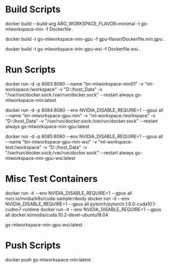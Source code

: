 # Build Scripts
 docker build --build-arg ARG_WORKSPACE_FLAVOR=minimal -t gs-mlworkspace-min -f Dockerfile . 

 docker build -t gs-mlworkspace-min-gpu -f gpu-flavor/Dockerfile.min.gpu .

 docker build -t gs-mlworkspace-min-gpu-wsi -f Dockerfile.wsi .

 # Run Scripts
 docker run -d -p 8083:8080 --name "bn-mlworkspace-min01" -v "ml-workspace:/workspace" -v "D:\:/host_Data" -v "/var/run/docker.sock:/var/run/docker.sock" --restart always gs-mlworkspace-min:latest

docker run -d -p 8084:8080 --env NVIDIA_DISABLE_REQUIRE=1 --gpus all --name "bn-mlworkspace-gpu-min" -v "ml-workspace:/workspace" -v "D:\:/host_Data" -v "/var/run/docker.sock:/var/run/docker.sock" --restart always gs-mlworkspace-min-gpu:latest

docker run -d -p 8085:8080 --env NVIDIA_DISABLE_REQUIRE=1 --gpus all --name "bn-mlworkspace-gpu-min-wsi" -v "ml-workspace-test:/workspace" -v "D:\:/host_Data" -v "/var/run/docker.sock:/var/run/docker.sock" --restart always gs-mlworkspace-min-gpu-wsi:latest

# Misc Test Containers
docker run -it --env NVIDIA_DISABLE_REQUIRE=1 --gpus all nvcr.io/nvidia/k8s/cuda-sample:nbody
docker run -it --env NVIDIA_DISABLE_REQUIRE=1 --gpus all  pytorch/pytorch:1.6.0-cuda10.1-cudnn7-runtime
docker run -it --env NVIDIA_DISABLE_REQUIRE=1 --gpus all  docker.io/nvidia/cuda:10.2-devel-ubuntu18.04

gs-mlworkspace-min-gpu-wsi:latest

# Push Scripts
docker push gs-mlworkspace-min:latest